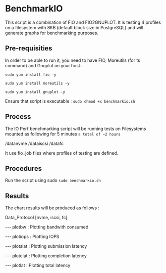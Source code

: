 # BenchmarkIO
This script is a combination of FIO and FIO2GNUPLOT. It is testing 4 profiles on a filesystem with 8KB (default block size in PostgreSQL) and will generate graphs for benchmarking purposes.

##  Pre-requisities
In order to be able to run it, you need to have FIO, Moreutils (for ts command) and Gnuplot on your host : 

`sudo yum install fio -y`

`sudo yum install moreutils -y`

`sudo yum install gnuplot -y`

Ensure that script is executable : `sudo chmod +x benchmarkio.sh`
## Process
The IO Perf benchmarking script will be running tests on Filesystems mounted as following for 5 minutes `a total of ~2 hours`

/datanvme
/dataiscsi
/datafc

It use fio_job files where profiles of testing are defined.

## Procedures 
Run the script using sudo `sudo benchmarkio.sh` 

## Results
The chart results will be produced as follows :

Data_Protocol [nvme, iscsi, fc]

--- plotbw : Plotting bandwith consumed

--- plotiops : Plotting IOPS

--- plotslat : Plotting submission latency

--- plotclat : Plotting completion latency 

--- plotlat : Plotting total latency
